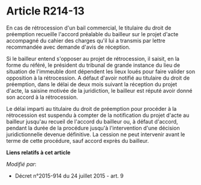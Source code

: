 # Article R214-13

En cas de rétrocession d'un bail commercial, le titulaire du droit de préemption recueille l'accord préalable du bailleur sur
le projet d'acte accompagné du cahier des charges qu'il lui a transmis par lettre recommandée avec demande d'avis de
réception.

Si le bailleur entend s'opposer au projet de rétrocession, il saisit, en la forme du référé, le président du tribunal de
grande instance du lieu de situation de l'immeuble dont dépendent les lieux loués pour faire valider son opposition à la
rétrocession. A défaut d'avoir notifié au titulaire du droit de préemption, dans le délai de deux mois suivant la réception
du projet d'acte, la saisine motivée de la juridiction, le bailleur est réputé avoir donné son accord à la rétrocession.

Le délai imparti au titulaire du droit de préemption pour procéder à la rétrocession est suspendu à compter de la
notification du projet d'acte au bailleur jusqu'au recueil de l'accord du bailleur ou, à défaut d'accord, pendant la durée de
la procédure jusqu'à l'intervention d'une décision juridictionnelle devenue définitive. La cession ne peut intervenir avant
le terme de cette procédure, sauf accord exprès du bailleur.

**Liens relatifs à cet article**

_Modifié par_:

  - Décret n°2015-914 du 24 juillet 2015 - art. 9
